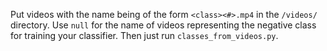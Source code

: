 Put videos with the name being of the form `<class><#>.mp4` in
the `/videos/` directory.  Use `null` for the name of videos 
representing the negative class for training your classifier.  Then
just run `classes_from_videos.py`.

